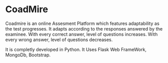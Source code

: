 CoadMire
========

Coadmire is an online Assesment Platform which features adaptability as the test progresses.
It adapts according to the responses answered by the examinee. With every correct answer, level of questions increases.
With every wrong answer, level of questions decreases.

It is completly developed in Python.
It Uses Flask Web FrameWork, MongoDb, Bootstrap.